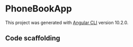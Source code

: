 # PhoneBookApp

This project was generated with [Angular CLI](https://github.com/angular/angular-cli) version 10.2.0.


## Code scaffolding